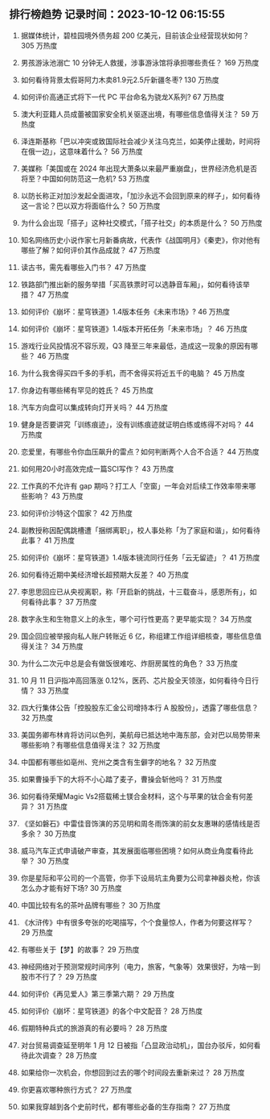 
## 排行榜趋势 记录时间：2023-10-12 06:15:55
  
  1. 据媒体统计，碧桂园境外债务超 200 亿美元，目前该企业经营现状如何？ 305 万热度
    
  2. 男孩游泳池溺亡 10 分钟无人救援，涉事游泳馆将承担哪些责任？ 169 万热度
    
  3. 如何看待背景太假哥阿力木卖81.9元2.5斤新疆冬枣? 130 万热度
    
  4. 如何评价高通正式将下一代 PC 平台命名为骁龙X系列? 67 万热度
    
  5. 澳大利亚籍人员成蕾被国家安全机关驱逐出境，有哪些信息值得关注？ 59 万热度
    
  6. 泽连斯基称「巴以冲突或致国际社会减少关注乌克兰，如美停止援助，时间将在俄一边」，这意味着什么？ 56 万热度
    
  7. 美媒称「美国或在 2024 年出现大萧条以来最严重崩盘」，世界经济危机是否将至？中国如何防范这一危机? 53 万热度
    
  8. 以防长称正对加沙发起全面进攻，「加沙永远不会回到原来的样子」，如何看待这一言论？巴以双方将面临什么？ 50 万热度
    
  9. 为什么会出现「搭子」这种社交模式，「搭子社交」的本质是什么？ 50 万热度
    
  10. 知名网络历史小说作家七月新番病故，代表作《战国明月》《秦吏》，你对他有哪些了解？如何评价其作品成就？ 47 万热度
    
  11. 读古书，需先看哪些入门书？ 47 万热度
    
  12. 铁路部门推出新的服务举措「买高铁票时可以选静音车厢」，如何看待该举措？ 47 万热度
    
  13. 如何评价《崩坏：星穹铁道》1.4版本任务《未来市场》? 46 万热度
    
  14. 如何评价《崩坏：星穹铁道》1.4版本开拓任务「未来市场」？ 46 万热度
    
  15. 游戏行业风投情况不容乐观，Q3 降至三年来最低，造成这一现象的原因有哪些？ 46 万热度
    
  16. 为什么我舍得买四千多的手机，而不舍得买将近五千的电脑？ 45 万热度
    
  17. 你身边有哪些稀有罕见的姓氏？ 45 万热度
    
  18. 汽车方向盘可以集成转向灯开关吗？ 44 万热度
    
  19. 健身是否要讲究「训练痕迹」，没有训练痕迹就证明白练或练得不对吗？ 44 万热度
    
  20. 恋爱里，有哪些令你血压飙升的雷点？如何判断两个人合不合适？ 44 万热度
    
  21. 如何用20小时高效完成一篇SCI写作？ 43 万热度
    
  22. 工作真的不允许有 gap 期吗？打工人「空窗」一年会对后续工作效率带来哪些影响？ 43 万热度
    
  23. 如何评价沙特这个国家？ 42 万热度
    
  24. 副教授称因配偶跳槽遭「捆绑离职」，校人事处称「为了家庭和谐」，如何看待此事？ 41 万热度
    
  25. 如何评价《崩坏：星穹铁道》1.4版本镜流同行任务「云无留迹」？ 41 万热度
    
  26. 如何看待近期中美经济增长超预期大反差？ 40 万热度
    
  27. 李思思回应已从央视离职，称「开启新的挑战，十三载奋斗，感恩所有」，如何看待此事？ 37 万热度
    
  28. 数字永生和生物意义上的永生，哪个可行性更高？更早能实现？ 34 万热度
    
  29. 国企回应被举报向私人账户转账近 6 亿，称组建工作组详细核查，哪些信息值得关注？ 34 万热度
    
  30. 为什么二次元中总是会有做饭很难吃、炸厨房属性的角色？ 33 万热度
    
  31. 10 月 11 日沪指冲高回落涨 0.12%，医药、芯片股全天领涨，如何看待今日行情？ 33 万热度
    
  32. 四大行集体公告「控股股东汇金公司增持本行 A 股股份」，透露了哪些信息？ 32 万热度
    
  33. 美国务卿布林肯将访问以色列，美航母已抵达地中海东部，会对巴以局势带来哪些影响？有哪些信息值得关注？ 32 万热度
    
  34. 中国都有哪些如亳州、兖州之类含有生僻字的地名？ 32 万热度
    
  35. 如果曹操手下的大将不小心踏了麦子，曹操会斩他吗？ 31 万热度
    
  36. 如何看待荣耀Magic Vs2搭载稀土镁合金材料，这个与苹果的钛合金有何差异？ 31 万热度
    
  37. 《坚如磐石》中雷佳音饰演的苏见明和周冬雨饰演的前女友惠琳的感情线是否多余？ 30 万热度
    
  38. 威马汽车正式申请破产审查，其发展面临哪些困境？如何从商业角度看待此举？ 30 万热度
    
  39. 你是星际和平公司的一个高管，你手下设局坑主角要为公司拿神器炎枪，你该怎么办才能有好下场? 30 万热度
    
  40. 中国比较有名的茶叶品牌有哪些？ 30 万热度
    
  41. 《水浒传》中有很多夸张的吃喝描写，个个食量惊人，作者为何要这样写？ 29 万热度
    
  42. 有哪些关于【梦】的故事？ 29 万热度
    
  43. 神经网络对于预测常规时间序列（电力，旅客，气象等）效果很好，为啥一到股市不行了？ 29 万热度
    
  44. 如何评价《再见爱人》第三季第六期？ 29 万热度
    
  45. 如何评价《崩坏：星穹铁道》的各个中文配音？ 28 万热度
    
  46. 假期特种兵式的旅游真的有必要吗？ 28 万热度
    
  47. 对台贸易调查延至明年 1 月 12 日被指「凸显政治动机」，国台办驳斥，如何看待此次调查？ 28 万热度
    
  48. 如果给你一次机会，你想回到过去的哪个时间段去重新来过？ 28 万热度
    
  49. 你更喜欢哪种旅行方式？ 27 万热度
    
  50. 如果我穿越到各个史前时代，都有哪些必备的生存指南？ 27 万热度
    